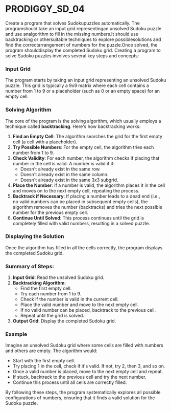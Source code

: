 # PRODIGGY_SD_04
Create a program that solves Sudokupuzzles automatically. The programshould take an input grid representingan unsolved Sudoku puzzle and use analgorithm to fill in the missing numbers.It should use backtracking or othersuitable techniques to explore possiblesolutions and find the correctarrangement of numbers for the puzzle.Once solved, the program shoulddisplay the completed Sudoku grid.
Creating a program to solve Sudoku puzzles involves several key steps and concepts:

### Input Grid
The program starts by taking an input grid representing an unsolved Sudoku puzzle. This grid is typically a 9x9 matrix where each cell contains a number from 1 to 9 or a placeholder (such as 0 or an empty space) for an empty cell.

### Solving Algorithm
The core of the program is the solving algorithm, which usually employs a technique called **backtracking**. Here's how backtracking works:

1. **Find an Empty Cell**: The algorithm searches the grid for the first empty cell (a cell with a placeholder).
2. **Try Possible Numbers**: For the empty cell, the algorithm tries each number from 1 to 9.
3. **Check Validity**: For each number, the algorithm checks if placing that number in the cell is valid. A number is valid if it:
   - Doesn't already exist in the same row.
   - Doesn't already exist in the same column.
   - Doesn't already exist in the same 3x3 subgrid.
4. **Place the Number**: If a number is valid, the algorithm places it in the cell and moves on to the next empty cell, repeating the process.
5. **Backtrack if Necessary**: If placing a number leads to a dead end (i.e., no valid numbers can be placed in subsequent empty cells), the algorithm removes the number (backtracks) and tries the next possible number for the previous empty cell.
6. **Continue Until Solved**: This process continues until the grid is completely filled with valid numbers, resulting in a solved puzzle.

### Displaying the Solution
Once the algorithm has filled in all the cells correctly, the program displays the completed Sudoku grid.

### Summary of Steps:
1. **Input Grid**: Read the unsolved Sudoku grid.
2. **Backtracking Algorithm**:
   - Find the first empty cell.
   - Try each number from 1 to 9.
   - Check if the number is valid in the current cell.
   - Place the valid number and move to the next empty cell.
   - If no valid number can be placed, backtrack to the previous cell.
   - Repeat until the grid is solved.
3. **Output Grid**: Display the completed Sudoku grid.

### Example
Imagine an unsolved Sudoku grid where some cells are filled with numbers and others are empty. The algorithm would:
- Start with the first empty cell.
- Try placing 1 in the cell, check if it's valid. If not, try 2, then 3, and so on.
- Once a valid number is placed, move to the next empty cell and repeat.
- If stuck, backtrack to the previous cell and try the next number.
- Continue this process until all cells are correctly filled.

By following these steps, the program systematically explores all possible configurations of numbers, ensuring that it finds a valid solution for the Sudoku puzzle.

